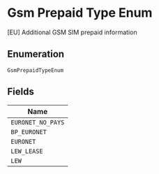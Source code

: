 
# Gsm Prepaid Type Enum

[EU] Additional GSM SIM prepaid information

## Enumeration

`GsmPrepaidTypeEnum`

## Fields

| Name |
|  --- |
| `EURONET_NO_PAYS` |
| `BP_EURONET` |
| `EURONET` |
| `LEW_LEASE` |
| `LEW` |

